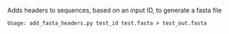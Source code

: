Adds headers to sequences, based on an input ID, to generate a fasta file

	Usage: add_fasta_headers.py test_id test.fasta > test_out.fasta
